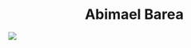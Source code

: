 <h1 align="center">Abimael Barea</h1>



  <img align="center" src="https://github-readme-stats.vercel.app/api?username=elabi3&count_private=true&show_icons=true" />
